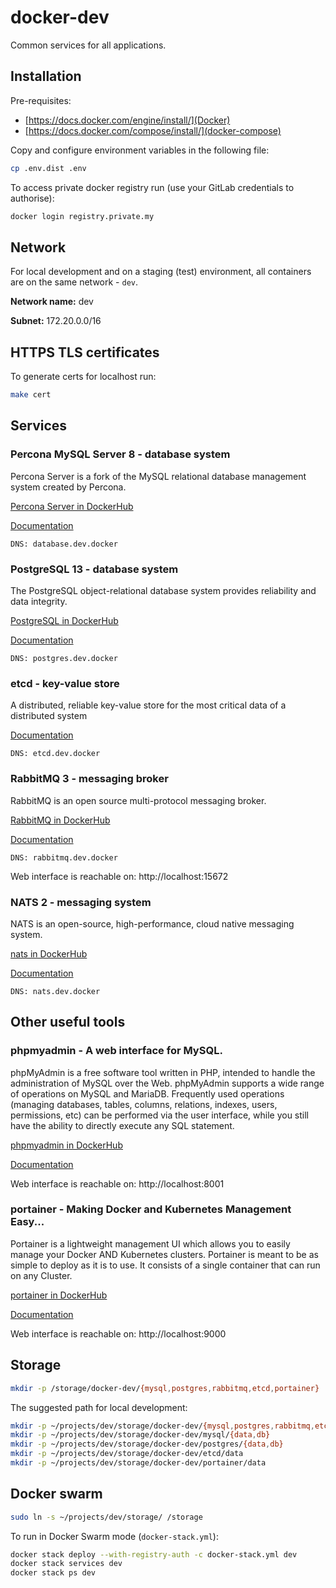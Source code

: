 # docker-dev
Common services for all applications.

## Installation

Pre-requisites:

- [https://docs.docker.com/engine/install/](Docker)
- [https://docs.docker.com/compose/install/](docker-compose)

Copy and configure environment variables in the following file:

```bash
cp .env.dist .env
```

To access private docker registry run (use your GitLab credentials to authorise):

```bash
docker login registry.private.my
```

## Network
For local development and on a staging (test) environment, all containers are on the same network - `dev`.

**Network name:** dev

**Subnet:** 172.20.0.0/16

## HTTPS TLS certificates

To generate certs for localhost run:

```bash
make cert
```

## Services

### Percona MySQL Server 8 - database system
Percona Server is a fork of the MySQL relational database management system created by Percona.

[Percona Server in DockerHub](https://hub.docker.com/_/percona)

[Documentation](https://www.percona.com/doc/percona-server/LATEST/index.html)

    DNS: database.dev.docker

### PostgreSQL 13 - database system
The PostgreSQL object-relational database system provides reliability and data integrity.

[PostgreSQL in DockerHub](https://hub.docker.com/_/postgres)

[Documentation](https://www.postgresql.org/docs/current/)

    DNS: postgres.dev.docker

### etcd - key-value store
A distributed, reliable key-value store for the most critical data of a distributed system

[Documentation](https://etcd.io/docs/current/)

    DNS: etcd.dev.docker

### RabbitMQ 3 - messaging broker
RabbitMQ is an open source multi-protocol messaging broker.

[RabbitMQ in DockerHub](https://hub.docker.com/_/rabbitmq)

[Documentation](https://www.rabbitmq.com/documentation.html)

    DNS: rabbitmq.dev.docker

Web interface is reachable on: http://localhost:15672

### NATS 2 - messaging system
NATS is an open-source, high-performance, cloud native messaging system.

[nats in DockerHub](https://hub.docker.com/_/nats)

[Documentation](https://docs.nats.io/)

    DNS: nats.dev.docker

## Other useful tools

### phpmyadmin - A web interface for MySQL.
phpMyAdmin is a free software tool written in PHP, intended to handle the administration of MySQL over the Web. phpMyAdmin supports a wide range of operations on MySQL and MariaDB. Frequently used operations (managing databases, tables, columns, relations, indexes, users, permissions, etc) can be performed via the user interface, while you still have the ability to directly execute any SQL statement.

[phpmyadmin in DockerHub](https://hub.docker.com/_/phpmyadmin)

[Documentation](https://www.phpmyadmin.net/)

Web interface is reachable on: http://localhost:8001

### portainer - Making Docker and Kubernetes Management Easy...
Portainer is a lightweight management UI which allows you to easily manage your Docker AND Kubernetes clusters.
Portainer is meant to be as simple to deploy as it is to use. It consists of a single container that can run on any Cluster.

[portainer in DockerHub](https://hub.docker.com/r/portainer/portainer-ce)

[Documentation](https://documentation.portainer.io/)

Web interface is reachable on: http://localhost:9000

## Storage

```bash
mkdir -p /storage/docker-dev/{mysql,postgres,rabbitmq,etcd,portainer}
```

The suggested path for local development:

```bash
mkdir -p ~/projects/dev/storage/docker-dev/{mysql,postgres,rabbitmq,etcd,portainer}
mkdir -p ~/projects/dev/storage/docker-dev/mysql/{data,db}
mkdir -p ~/projects/dev/storage/docker-dev/postgres/{data,db}
mkdir -p ~/projects/dev/storage/docker-dev/etcd/data
mkdir -p ~/projects/dev/storage/docker-dev/portainer/data
```


## Docker swarm
```bash
sudo ln -s ~/projects/dev/storage/ /storage
```

To run in Docker Swarm mode (`docker-stack.yml`):
```bash
docker stack deploy --with-registry-auth -c docker-stack.yml dev
docker stack services dev
docker stack ps dev
```
